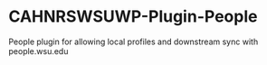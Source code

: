 # CAHNRSWSUWP-Plugin-People
People plugin for allowing local profiles and downstream sync with people.wsu.edu
